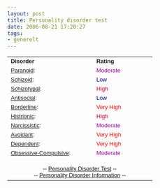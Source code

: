 ```yaml
---
layout: post
title: Personality disorder test
date: 2006-08-21 17:20:27
tags: 
- generelt
---
```

<div align="center"><table width="300" cellpadding="2" cellspacing="0" border="0"><tr><td width="180"><font face="arial" size="-1"><b>Disorder</b></font></td><td width="120"><font face="arial" size="-1"><b>Rating</b></font></td></tr><tr><td><font face="arial" size="-1"><a href="http://www.4degreez.com/disorder/paranoid.html">Paranoid</a>:</font></td><td><font color="#990099" face="arial" size="-1">Moderate</font></td></tr><tr><td><font face="arial" size="-1"><a href="http://www.4degreez.com/disorder/schizoid.html">Schizoid</a>:</font></td><td><font color="#000099" face="arial" size="-1">Low</font></td></tr><tr><td><font face="arial" size="-1"><a href="http://www.4degreez.com/disorder/schizotypal.html">Schizotypal</a>:</font></td><td><font color="#cc0033" face="arial" size="-1">High</font></td></tr><tr><td><font face="arial" size="-1"><a href="http://www.4degreez.com/disorder/antisocial.html">Antisocial</a>:</font></td><td><font color="#000099" face="arial" size="-1">Low</font></td></tr><tr><td><font face="arial" size="-1"><a href="http://www.4degreez.com/disorder/borderline.html">Borderline</a>:</font></td><td><font color="#ff0000" face="arial" size="-1">Very High</font></td></tr><tr><td><font face="arial" size="-1"><a href="http://www.4degreez.com/disorder/histrionic.html">Histrionic</a>:</font></td><td><font color="#cc0033" face="arial" size="-1">High</font></td></tr><tr><td><font face="arial" size="-1"><a href="http://www.4degreez.com/disorder/narcissistic.html">Narcissistic</a>:</font></td><td><font color="#990099" face="arial" size="-1">Moderate</font></td></tr><tr><td><font face="arial" size="-1"><a href="http://www.4degreez.com/disorder/avoidant.html">Avoidant</a>:</font></td><td><font color="#ff0000" face="arial" size="-1">Very High</font></td></tr><tr><td><font face="arial" size="-1"><a href="http://www.4degreez.com/disorder/dependent.html">Dependent</a>:</font></td><td><font color="#ff0000" face="arial" size="-1">Very High</font></td></tr><tr><td><font face="arial" size="-1"><a href="http://www.4degreez.com/disorder/ocd.html">Obsessive-Compulsive</a>:</font></td><td><font color="#990099" face="arial" size="-1">Moderate</font></td></tr><tr><td colspan="2" align="center"><font color="#000000" face="arial" size="-1"><br />-- <a href="http://www.4degreez.com/misc/personality_disorder_test.mv">Personality Disorder Test</a> --<br />-- <a href="http://www.4degreez.com/disorder/index.html">Personality Disorder Information</a> --</font></td></tr></table><br /></div>
